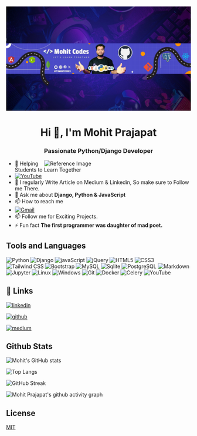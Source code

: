![logo](https://github.com/mohitprajapat2001/mohitprajapat2001/blob/main/Banner%20Youtube.jpg)


<!---![logo](https://github.com/mohitprajapat2001/mohitprajapat2001/blob/main/Banner%20Youtube.jpg)--->
<h1 align="center">Hi 👋, I'm Mohit Prajapat</h1>
<h3 align="center">Passionate Python/Django Developer</h3>
<img src="https://assets-v2.lottiefiles.com/a/08e519b4-7df9-11ee-82d8-07ca5cee586e/CGlkmmjtqA.gif" alt="Reference Image"
    width="400" align="right">
    


- 🔭 Helping Students to Learn Together
-  [![YouTube](https://img.shields.io/badge/YouTube-%23FF0000.svg?style=for-the-badge&logo=YouTube&logoColor=white)](https://www.youtube.com/@itsmohitcodes)
- 📝 I regularly Write Article on Medium & Linkedin, So make sure to Follow me There.
- 💬 Ask me about **Django, Python & JavaScript**
- 📫 How to reach me 
-  [![Gmail](https://img.shields.io/badge/Gmail-D14836?style=for-the-badge&logo=gmail&logoColor=white)](mailto:mohitdevelopment2001@gmail.com)
- 📫 Follow me for Exciting Projects.
- ⚡ Fun fact **The first programmer was daughter of mad poet.**

## Tools and Languages

![Python](https://img.shields.io/badge/Python-FFD43B?style=for-the-badge&logo=python&logoColor=blue)
![Django](https://img.shields.io/badge/Django-092E20?style=for-the-badge&logo=django&logoColor=green)
![javaScript](https://img.shields.io/badge/JavaScript-323330?style=for-the-badge&logo=javascript&logoColor=F7DF1E)
![jQuery](https://img.shields.io/badge/jQuery-0769AD?style=for-the-badge&logo=jquery&logoColor=white)
![HTML5](https://img.shields.io/badge/HTML5-E34F26?style=for-the-badge&logo=html5&logoColor=white)
![CSS3](https://img.shields.io/badge/CSS3-1572B6?style=for-the-badge&logo=css3&logoColor=white)
![Tailwind CSS](https://img.shields.io/badge/Tailwind_CSS-38B2AC?style=for-the-badge&logo=tailwind-css&logoColor=white)
![Bootstrap](https://img.shields.io/badge/Bootstrap-563D7C?style=for-the-badge&logo=bootstrap&logoColor=white)
![MySQL](https://img.shields.io/badge/MySQL-005C84?style=for-the-badge&logo=mysql&logoColor=white)
![Sqlite](https://img.shields.io/badge/Sqlite-003B57?style=for-the-badge&logo=sqlite&logoColor=white)
![PostgreSQL](https://img.shields.io/badge/PostgreSQL-316192?style=for-the-badge&logo=postgresql&logoColor=white)
![Markdown](https://img.shields.io/badge/Markdown-000000?style=for-the-badge&logo=markdown&logoColor=white)
![Jupyter](https://img.shields.io/badge/Jupyter-F37626.svg?&style=for-the-badge&logo=Jupyter&logoColor=white)
![Linux](https://img.shields.io/badge/Linux-FCC624?style=for-the-badge&logo=linux&logoColor=black)
![Windows](https://img.shields.io/badge/Windows-0078D6?style=for-the-badge&logo=windows&logoColor=white)
![Git](https://img.shields.io/badge/GIT-E44C30?style=for-the-badge&logo=git&logoColor=white)
![Docker](https://img.shields.io/badge/docker-%230db7ed.svg?style=for-the-badge&logo=docker&logoColor=white)
![Celery](https://img.shields.io/badge/celery-%23a9cc54.svg?style=for-the-badge&logo=celery&logoColor=ddf4a4)
![YouTube](https://img.shields.io/badge/YouTube-%23FF0000.svg?style=for-the-badge&logo=YouTube&logoColor=white)

## 🔗 Links

[![linkedin](https://img.shields.io/badge/linkedin-0A66C2?style=for-the-badge&logo=linkedin&logoColor=white)](https://www.linkedin.com/in/itsmohitprajapat)


[![github](https://img.shields.io/badge/github-%23121011.svg?style=for-the-badge&logo=github&logoColor=white)](https://github.com/mohitprajapat2001)

[![medium](https://img.shields.io/badge/Medium-12100E?style=for-the-badge&logo=medium&logoColor=white)](https://medium.com/@itsmohitprajapat)

## Github Stats

![Mohit's GitHub stats](https://github-readme-stats.vercel.app/api?username=mohitprajapat2001&show_icons=true&theme=highcontrast&rank_icon=github)

![Top Langs](https://github-readme-stats.vercel.app/api/top-langs/?username=mohitprajapat2001&hide_progress=true&theme=highcontrast)

![GitHub Streak](https://streak-stats.demolab.com/?user=mohitprajapat2001&theme=highcontrast)

![Mohit Prajapat's github activity graph](https://github-readme-activity-graph.vercel.app/graph?username=mohitprajapat2001&theme=high-contrast&color=708090&line=24292e&point=24292e&area=true&hide_border=true)


## License

[MIT](https://choosealicense.com/licenses/mit/)
<!---
mohitprajapat2001/mohitprajapat2001 is a ✨ special ✨ repository because its `README.md` (this file) appears on your GitHub profile.
You can click the Preview link to take a look at your changes.
--->

